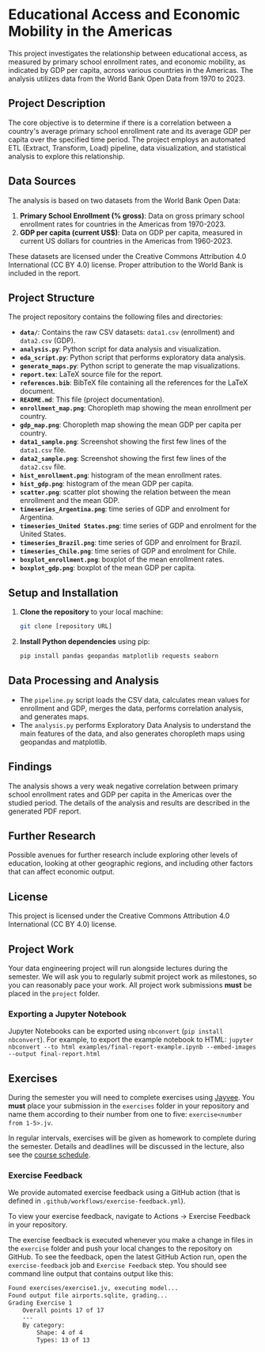 # Educational Access and Economic Mobility in the Americas

This project investigates the relationship between educational access, as measured by primary school enrollment rates, and economic mobility, as indicated by GDP per capita, across various countries in the Americas. The analysis utilizes data from the World Bank Open Data from 1970 to 2023.

## Project Description

The core objective is to determine if there is a correlation between a country's average primary school enrollment rate and its average GDP per capita over the specified time period. The project employs an automated ETL (Extract, Transform, Load) pipeline, data visualization, and statistical analysis to explore this relationship.

## Data Sources

The analysis is based on two datasets from the World Bank Open Data:

1.  **Primary School Enrollment (% gross)**: Data on gross primary school enrollment rates for countries in the Americas from 1970-2023.
2.  **GDP per capita (current US$)**: Data on GDP per capita, measured in current US dollars for countries in the Americas from 1960-2023.

These datasets are licensed under the Creative Commons Attribution 4.0 International (CC BY 4.0) license. Proper attribution to the World Bank is included in the report.

## Project Structure

The project repository contains the following files and directories:

*   **`data/`**: Contains the raw CSV datasets: `data1.csv` (enrollment) and `data2.csv` (GDP).
*   **`analysis.py`**: Python script for data analysis and visualization.
*  **`eda_script.py`**: Python script that performs exploratory data analysis.
*   **`generate_maps.py`**: Python script to generate the map visualizations.
*   **`report.tex`**: LaTeX source file for the report.
*   **`references.bib`**: BibTeX file containing all the references for the LaTeX document.
*   **`README.md`**: This file (project documentation).
* **`enrollment_map.png`**: Choropleth map showing the mean enrollment per country.
* **`gdp_map.png`**: Choropleth map showing the mean GDP per capita per country.
* **`data1_sample.png`**: Screenshot showing the first few lines of the `data1.csv` file.
* **`data2_sample.png`**: Screenshot showing the first few lines of the `data2.csv` file.
* **`hist_enrollment.png`**: histogram of the mean enrollment rates.
* **`hist_gdp.png`**: histogram of the mean GDP per capita.
* **`scatter.png`**: scatter plot showing the relation between the mean enrollment and the mean GDP.
* **`timeseries_Argentina.png`**: time series of GDP and enrolment for Argentina.
* **`timeseries_United States.png`**: time series of GDP and enrolment for the United States.
* **`timeseries_Brazil.png`**: time series of GDP and enrolment for Brazil.
* **`timeseries_Chile.png`**: time series of GDP and enrolment for Chile.
* **`boxplot_enrollment.png`**: boxplot of the mean enrollment rates.
* **`boxplot_gdp.png`**: boxplot of the mean GDP per capita.

## Setup and Installation

1.  **Clone the repository** to your local machine:
    ```bash
    git clone [repository URL]
    ```
2.  **Install Python dependencies** using pip:
    ```bash
    pip install pandas geopandas matplotlib requests seaborn
    ```

## Data Processing and Analysis

*   The `pipeline.py` script loads the CSV data, calculates mean values for enrollment and GDP, merges the data, performs correlation analysis, and generates maps.
*  The `analysis.py` performs Exploratory Data Analysis to understand the main features of the data, and also generates choropleth maps using geopandas and matplotlib.

## Findings

The analysis shows a very weak negative correlation between primary school enrollment rates and GDP per capita in the Americas over the studied period. The details of the analysis and results are described in the generated PDF report.

## Further Research

Possible avenues for further research include exploring other levels of education, looking at other geographic regions, and including other factors that can affect economic output.

## License
This project is licensed under the Creative Commons Attribution 4.0 International (CC BY 4.0) license.

## Project Work
Your data engineering project will run alongside lectures during the semester. We will ask you to regularly submit project work as milestones, so you can reasonably pace your work. All project work submissions **must** be placed in the `project` folder.

### Exporting a Jupyter Notebook
Jupyter Notebooks can be exported using `nbconvert` (`pip install nbconvert`). For example, to export the example notebook to HTML: `jupyter nbconvert --to html examples/final-report-example.ipynb --embed-images --output final-report.html`


## Exercises
During the semester you will need to complete exercises using [Jayvee](https://github.com/jvalue/jayvee). You **must** place your submission in the `exercises` folder in your repository and name them according to their number from one to five: `exercise<number from 1-5>.jv`.

In regular intervals, exercises will be given as homework to complete during the semester. Details and deadlines will be discussed in the lecture, also see the [course schedule](https://made.uni1.de/).

### Exercise Feedback
We provide automated exercise feedback using a GitHub action (that is defined in `.github/workflows/exercise-feedback.yml`). 

To view your exercise feedback, navigate to Actions → Exercise Feedback in your repository.

The exercise feedback is executed whenever you make a change in files in the `exercise` folder and push your local changes to the repository on GitHub. To see the feedback, open the latest GitHub Action run, open the `exercise-feedback` job and `Exercise Feedback` step. You should see command line output that contains output like this:

```sh
Found exercises/exercise1.jv, executing model...
Found output file airports.sqlite, grading...
Grading Exercise 1
	Overall points 17 of 17
	---
	By category:
		Shape: 4 of 4
		Types: 13 of 13
```
